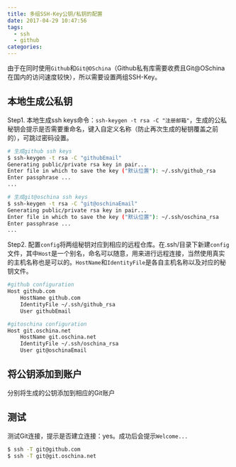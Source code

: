 ```yaml
---
title: 多组SSH-Key公钥/私钥的配置
date: 2017-04-29 10:47:56
tags:
  - ssh
  - github
categories:
---
```


由于在同时使用`Github`和`Git@OSchina`（Github私有库需要收费且Git@OSchina在国内的访问速度较快），所以需要设置两组SSH-Key。

<!--More-->

## 本地生成公私钥
Step1. 本地生成ssh keys命令：`ssh-keygen -t rsa -C "注册邮箱"`，生成的公私秘钥会提示是否需要重命名，键入自定义名称（防止再次生成的秘钥覆盖之前的），可跳过密码设置。

```bash
# 生成github ssh keys
$ ssh-keygen -t rsa -C "githubEmail"
Generating public/private rsa key in pair...
Enter file in which to save the key ("默认位置"): ~/.ssh/github_rsa 
Enter passphrase ...
...

# 生成git@oschina ssh keys
$ ssh-keygen -t rsa -C "git@oschinaEmail"
Generating public/private rsa key in pair...
Enter file in which to save the key ("默认位置"): ~/.ssh/oschina_rsa 
Enter passphrase ...
...

```
Step2. 配置`config`将两组秘钥对应到相应的远程仓库。在.ssh/目录下新建`config`文件，其中`Host`是一个别名，命名可以随意，用来进行远程连接，当然使用真实的主机名称也是可以的。`HostName`和`IdentityFile`是各自主机名称以及对应的秘钥文件。

```bash
#github configuration
Host github.com
	HostName github.com
	IdentityFile ~/.ssh/github_rsa
	User githubEmail

#gitoschina configuration
Host git.oschina.net
	HostName git.oschina.net
	IdentityFile ~/.ssh/oschina_rsa
	User git@oschinaEmail
```

## 将公钥添加到账户
分别将生成的公钥添加到相应的Git账户

## 测试
测试Git连接，提示是否建立连接：yes。成功后会提示`Welcome...`

```bash
$ ssh -T git@github.com
$ ssh -T git@git.oschina.net
```
